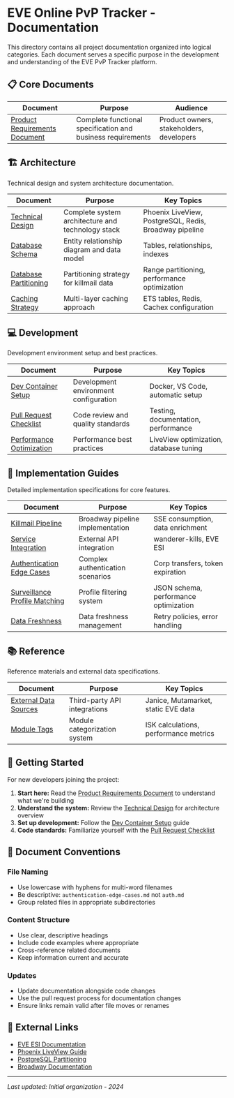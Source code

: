 # EVE Online PvP Tracker - Documentation

This directory contains all project documentation organized into logical categories. Each document serves a specific purpose in the development and understanding of the EVE PvP Tracker platform.

## 📋 Core Documents

| Document | Purpose | Audience |
|----------|---------|----------|
| [Product Requirements Document](./product-requirements.md) | Complete functional specification and business requirements | Product owners, stakeholders, developers |

## 🏗️ Architecture

Technical design and system architecture documentation.

| Document | Purpose | Key Topics |
|----------|---------|------------|
| [Technical Design](./architecture/DESIGN.md) | Complete system architecture and technology stack | Phoenix LiveView, PostgreSQL, Redis, Broadway pipeline |
| [Database Schema](./architecture/database-schema.md) | Entity relationship diagram and data model | Tables, relationships, indexes |
| [Database Partitioning](./architecture/database-partitioning.md) | Partitioning strategy for killmail data | Range partitioning, performance optimization |
| [Caching Strategy](./architecture/caching-strategy.md) | Multi-layer caching approach | ETS tables, Redis, Cachex configuration |

## 💻 Development

Development environment setup and best practices.

| Document | Purpose | Key Topics |
|----------|---------|------------|
| [Dev Container Setup](./development/devcontainer.md) | Development environment configuration | Docker, VS Code, automatic setup |
| [Pull Request Checklist](./development/pull-request-checklist.md) | Code review and quality standards | Testing, documentation, performance |
| [Performance Optimization](./development/performance-optimization.md) | Performance best practices | LiveView optimization, database tuning |

## 🔧 Implementation Guides

Detailed implementation specifications for core features.

| Document | Purpose | Key Topics |
|----------|---------|------------|
| [Killmail Pipeline](./implementation/killmail-pipeline.md) | Broadway pipeline implementation | SSE consumption, data enrichment |
| [Service Integration](./implementation/service-integration.md) | External API integration | wanderer-kills, EVE ESI |
| [Authentication Edge Cases](./implementation/authentication-edge-cases.md) | Complex authentication scenarios | Corp transfers, token expiration |
| [Surveillance Profile Matching](./implementation/surveillance-profile-matching.md) | Profile filtering system | JSON schema, performance optimization |
| [Data Freshness](./implementation/data-freshness.md) | Data freshness management | Retry policies, error handling |

## 📚 Reference

Reference materials and external data specifications.

| Document | Purpose | Key Topics |
|----------|---------|------------|
| [External Data Sources](./reference/external-data-sources.md) | Third-party API integrations | Janice, Mutamarket, static EVE data |
| [Module Tags](./reference/module-tags.md) | Module categorization system | ISK calculations, performance metrics |

## 🚀 Getting Started

For new developers joining the project:

1. **Start here:** Read the [Product Requirements Document](./product-requirements.md) to understand what we're building
2. **Understand the system:** Review the [Technical Design](./architecture/DESIGN.md) for architecture overview
3. **Set up development:** Follow the [Dev Container Setup](./development/devcontainer.md) guide
4. **Code standards:** Familiarize yourself with the [Pull Request Checklist](./development/pull-request-checklist.md)

## 📖 Document Conventions

### File Naming
- Use lowercase with hyphens for multi-word filenames
- Be descriptive: `authentication-edge-cases.md` not `auth.md`
- Group related files in appropriate subdirectories

### Content Structure
- Use clear, descriptive headings
- Include code examples where appropriate
- Cross-reference related documents
- Keep information current and accurate

### Updates
- Update documentation alongside code changes
- Use the pull request process for documentation changes
- Ensure links remain valid after file moves or renames

## 🔗 External Links

- [EVE ESI Documentation](https://esi.evetech.net/ui/)
- [Phoenix LiveView Guide](https://hexdocs.pm/phoenix_live_view/)
- [PostgreSQL Partitioning](https://www.postgresql.org/docs/current/ddl-partitioning.html)
- [Broadway Documentation](https://hexdocs.pm/broadway/)

---

*Last updated: Initial organization - 2024* 